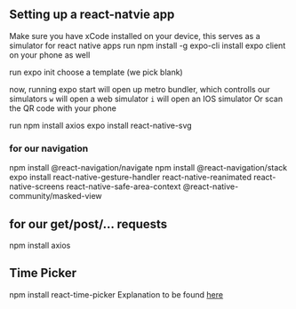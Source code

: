 ## Setting up a react-natvie app 

Make sure you have xCode installed on your device, this serves as a simulator for react native apps
run npm install -g expo-cli 
install expo client on your phone as well

run expo init <filename>
choose a template (we pick blank)

now, running expo start will open up metro bundler, which controlls our simulators
```w``` will open a web simulator
```i``` will open an IOS simulator
Or scan the QR code with your phone

run npm install axios
expo install react-native-svg

### for our navigation

npm install @react-navigation/navigate
npm install @react-navigation/stack
expo install react-native-gesture-handler react-native-reanimated react-native-screens react-native-safe-area-context @react-native-community/masked-view

## for our get/post/... requests

npm install axios

## Time Picker

npm install react-time-picker
Explanation to be found [here](https://github.com/react-native-picker/picker#mode)







